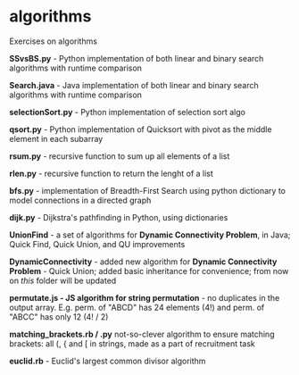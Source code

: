 # algorithms
Exercises on algorithms

**SSvsBS.py** - Python implementation of both linear and binary search algorithms with runtime comparison

**Search.java** - Java implementation of both linear and binary search algorithms with runtime comparison

**selectionSort.py** - Python implementation of selection sort algo

**qsort.py** - Python implementation of Quicksort with pivot as the middle element in each subarray

**rsum.py** - recursive function to sum up all elements of a list

**rlen.py** - recursive function to return the lenght of a list

**bfs.py** - implementation of Breadth-First Search using python dictionary to model connections in a directed graph

**dijk.py** - Dijkstra's pathfinding in Python, using dictionaries

**UnionFind** - a set of algorithms for **Dynamic Connectivity Problem**, in Java; Quick Find, Quick Union, and QU improvements

**DynamicConnectivity** - added new algorithm for **Dynamic Connectivity Problem** - Quick Union; added basic inheritance for convenience; from now on _this_ folder will be updated

**permutate.js - JS algorithm for string permutation** - no duplicates in the output array. E.g. perm. of "ABCD" has 24 elements (4!) and perm. of "ABCC" has only 12 (4! / 2)

**matching_brackets.rb / .py**  not-so-clever algorithm to ensure matching brackets: all (, { and \[ in strings,
made as a part of recruitment task

**euclid.rb**	- Euclid's largest common divisor algorithm
